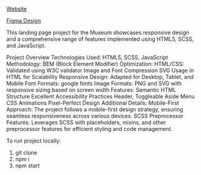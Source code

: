 [Website](https://antonshtef.github.io/landing_page_Museum/)

[Figma Design](https://www.figma.com/design/cRBCqE06cDrY3s4jX7h3iY/%D0%9D%D0%90%D0%9C%D0%A3--Edit-?node-id=0-1&t=8ztxXvrZ16KoolO0-0)

This landing page project for the Museum showcases responsive design and a comprehensive range of features implemented using HTML5, SCSS, and JavaScript.

Project Overview
Technologies Used: HTML5, SCSS, JavaScript
Methodology: BEM (Block Element Modifier)
Optimization:
HTML/CSS: Validated using W3C validator
Image and Font Compression
SVG Usage in HTML for Scalability
Responsive Design: Adapted for Desktop, Tablet, and Mobile
Font Formats: google fonts
Image Formats: PNG and SVG with responsive sizing based on screen width
Features:
Semantic HTML Structure
Excellent Accessibility Practices
Header, Toggleable Aside Menu
CSS Animations
Pixel-Perfect Design
Additional Details:
Mobile-First Approach: The project follows a mobile-first design strategy, ensuring seamless responsiveness across various devices.
SCSS Preprocessor Features: Leverages SCSS with placeholders, mixins, and other preprocessor features for efficient styling and code management.

To run project locally:
1. git clone
2. npm i
3. npm start
